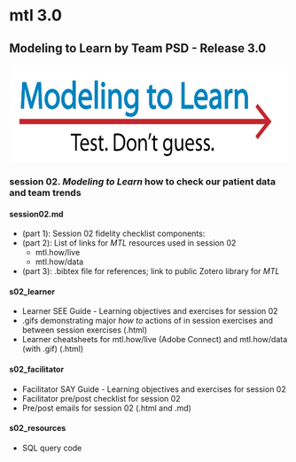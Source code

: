 # mtl 3.0

## Modeling to Learn by Team PSD - Release 3.0

<img src = "https://github.com/lzim/teampsd/blob/master/resources/logos/mtl_testdontguess_sm.png"
     height = "175" width = "650">

### session 02. *Modeling to Learn* how to check our patient data and team trends

#### session02.md

- (part 1): Session 02 fidelity checklist components:
- (part 2): List of links for *MTL* resources used in session 02
  - mtl.how/live
  - mtl.how/data
- (part 3): .bibtex file for references; link to public Zotero library for *MTL*

#### s02_learner

- Learner SEE Guide - Learning objectives and exercises for session 02
- .gifs demonstrating major *how to* actions of in session exercises and between session exercises (.html)
- Learner cheatsheets for mtl.how/live (Adobe Connect) and mtl.how/data (with .gif) (.html)

#### s02_facilitator

- Facilitator SAY Guide - Learning objectives and exercises for session 02
- Facilitator pre/post checklist for session 02
- Pre/post emails for session 02 (.html and .md)

#### s02_resources

- SQL query code
